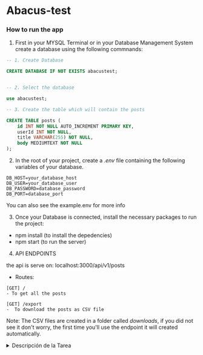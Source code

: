 # Abacus-test

### How to run the app

1. First in your MYSQL Terminal or in your Database Management System create a database using the following commnands:

```sql
-- 1. Create Database

CREATE DATABASE IF NOT EXISTS abacustest;


-- 2. Select the database

use abacustest;

-- 3. Create the table which will contain the posts

CREATE TABLE posts (
    id INT NOT NULL AUTO_INCREMENT PRIMARY KEY,
    userId INT NOT NULL,
    title VARCHAR(255) NOT NULL,
    body MEDIUMTEXT NOT NULL
);

```

2. In the root of your project, create a _.env_ file containing the following variables of your database.

```
DB_HOST=your_database_host
DB_USER=your_database_user
DB_PASSWORD=database_password
DB_PORT=database_port

```

You can also see the example.env for more info

3. Once your Database is connected, install the necessary packages to run the project:

- npm install (to install the depedencies)
- npm start (to run the server)

4. API ENDPOINTS

the api is serve on: localhost:3000/api/v1/posts

- Routes:

```
[GET] /
- To get all the posts

[GET] /export
-  To download the posts as CSV file

```

Note: The CSV files are created in a folder called _downloads_, if you did not see it don't worry, the first time you'll use the endpoint it will created automatically.

<details>
    <summary>Descripción de la Tarea</summary>

    Tu tarea es crear una pequeña aplicación en Node.js que realice las siguientes operaciones:

    Interacción con API: Realiza una solicitud GET al siguiente endpoint de la API para obtener todos los posts: https://jsonplaceholder.typicode.com/posts

    Almacenamiento en Base de Datos: Guarda los posts recibidos en una base de datos MySQL local. Deberás diseñar la(s) tabla(s) necesaria(s) para almacenar los datos de forma apropiada.

    Recuperación de Datos y Exportación a CSV: Lee los posts almacenados de tu base de datos MySQL y escríbelos en un archivo CSV. El archivo CSV debe ser guardado en el sistema de archivos local.

    Requisitos:

    Utiliza cualquier framework o librería de Node.js que consideres apropiado.
    Asegúrate de que tu código esté limpio, bien organizado y documentado.
    Incluye un archivo README con instrucciones claras sobre cómo configurar y ejecutar tu aplicación. Esto debe incluir los pasos para configurar el esquema de la base de datos MySQL.

    Entrega:
    Repositorio público en GitHub y enviame el enlace. Además, adjunta el archivo CSV resultante a tu respuesta.

</details>
